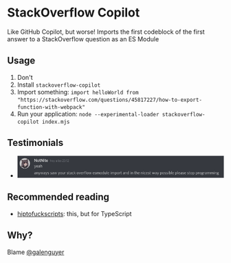 # StackOverflow Copilot

Like GitHub Copilot, but worse! Imports the first codeblock of the first answer to a StackOverflow question as an ES Module

## Usage

1. Don't
2. Install `stackoverflow-copilot`
3. Import something: `import helloWorld from "https://stackoverflow.com/questions/45817227/how-to-export-function-with-webpack"`
4. Run your application: `node --experimental-loader stackoverflow-copilot index.mjs`

## Testimonials

* ![NotNite hoy a las 23:12 writes "yeah, anyways saw your stack overflow esmodule import and in the nicest way possible please stop programming"](https://raw.githubusercontent.com/Mstrodl/stackoverflow-copilot/master/testimonials/julian.png)

## Recommended reading

* [hiptofuckscripts](https://github.com/Mstrodl/hiptofuckscripts): this, but for TypeScript

## Why?

Blame [@galenguyer](https://github.com/galenguyer)
